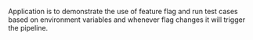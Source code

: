 Application is to demonstrate the use of feature flag and run test cases based on environment variables and whenever flag changes it will trigger the pipeline.
